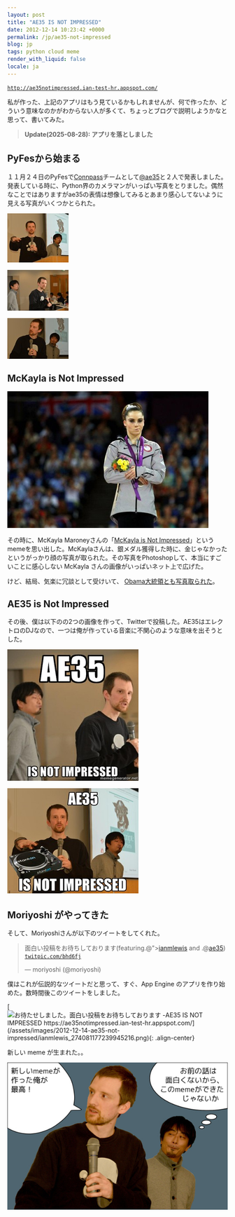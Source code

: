 ```yaml
---
layout: post
title: "AE35 IS NOT IMPRESSED"
date: 2012-12-14 10:23:42 +0000
permalink: /jp/ae35-not-impressed
blog: jp
tags: python cloud meme
render_with_liquid: false
locale: ja
---
```


[`http://ae35notimpressed.ian-test-hr.appspot.com/`](http://ae35notimpressed.ian-test-hr.appspot.com/)

私が作った、上記のアプリはもう見ているかもしれませんが、何で作ったか、どういう意味なのかがわからない人が多くて、ちょっとブログで説明しようかなと思って、書いてみた。

> **Update(2025-08-28): アプリを落としました**

## PyFesから始まる

１１月２４日のPyFesで[Connpass](http://connpass.com/)チームとして[@ae35](http://twitter.com/ae35)と２人で発表しました。発表している時に、Python界のカメラマンがいっぱい写真をとりました。偶然なことではありますがae35の表情は想像してみるとあまり感心してないように見える写真がいくつかとられた。

[![](/assets/images/686/ae351_thumbnail.jpg)](/assets/images/686/ae351.jpg)

[![](/assets/images/686/ae352_thumbnail.jpg)](/assets/images/686/ae352.jpg)

[![](/assets/images/686/ae353_thumbnail.jpg)](/assets/images/686/ae353.jpg)

## McKayla is Not Impressed

![](/assets/images/686/mckayla_medium.jpg)

その時に、McKayla Maroneyさんの「[McKayla is Not Impressed](http://knowyourmeme.com/memes/mckayla-is-not-impressed)」というmemeを思い出した。McKaylaさんは、銀メダル獲得した時に、金じゃなかったというがっかり顔の写真が取られた。その写真をPhotoshopして、本当にすごいことに感心しない McKayla さんの画像がいっぱいネット上で広げた。

けど、結局、気楽に冗談として受けいて、 [Obama大統領とも写真取られた](http://mckaylaisnotimpressed.tumblr.com/image/35914202850)。

## AE35 is Not Impressed

その後、僕は以下のの2つの画像を作って、Twitterで投稿した。AE35はエレクトロのDJなので、一つは俺が作っている音楽に不関心のような意味を出そうとした。

[![](/assets/images/686/ae35-not-impressed_small.jpg)](/assets/images/686/ae35-not-impressed.jpg)

[![](/assets/images/686/ian-beat_small.jpg)](/assets/images/686/ian-beat.jpg)

## Moriyoshi がやってきた

そして、Moriyoshiさんが以下のツイートをしてくれた。

> 面白い投稿をお待ちしております(featuring.@">[ianmlewis](https://twitter.com/ianmlewis) and .@[ae35](https://twitter.com/ae35)) [`twitpic.com/bhd6fj`](http://twitpic.com/bhd6fj)
>
> &mdash; moriyoshi (@moriyoshi)

僕はこれが伝説的なツイートだと思って、すぐ、App Engine のアプリを作り始めた。数時間後このツイートをしました。

<!-- textlint-disable spelling -->

[![お待たせしました。面白い投稿をお待ちしております -AE35 IS NOT IMPRESSED https://ae35notimpressed.ian-test-hr.appspot.com/](/assets/images/2012-12-14-ae35-not-impressed/ianmlewis_274081177239945216.png){: .align-center}](https://x.com/IanMLewis/status/274081177239945216)

<!-- textlint-enable spelling -->

新しい meme が生まれた。。

![](/assets/images/686/meme.png)
